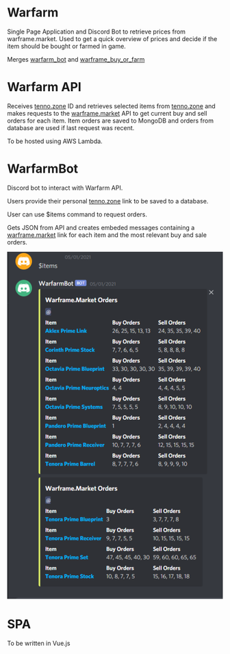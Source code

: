 # Warfarm
Single Page Application and Discord Bot to retrieve prices from warframe.market. Used to get a quick overview of prices and decide if the item should be bought or farmed in game.

Merges [warfarm_bot](https://github.com/stephentreacy/warfarm_bot) and [warframe_buy_or_farm](https://github.com/stephentreacy/warframe_buy_or_farm)

# Warfarm API

Receives [tenno.zone](https://tenno.zone/planner/) ID and retrieves selected items from [tenno.zone](https://tenno.zone/planner/) and makes requests to the [warframe.market](https://warframe.market/) API to get current buy and sell orders for each item. Item orders are saved to MongoDB and orders from database are used if last request was recent.

To be hosted using AWS Lambda.

# WarfarmBot

Discord bot to interact with Warfarm API.

Users provide their personal [tenno.zone](https://tenno.zone/planner/) link to be saved to a database.

User can use $items command to request orders.

Gets JSON from API and creates embeded messages containing a [warframe.market](https://warframe.market/) link for each item and the most relevant buy and sale orders.

![Example Image](https://raw.githubusercontent.com/stephentreacy/warfarm/main/images/discord_bot_example.png)

# SPA
To be written in Vue.js


